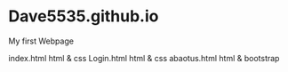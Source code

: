 # Dave5535.github.io
My first Webpage

index.html html & css
Login.html html & css
abaotus.html html & bootstrap
